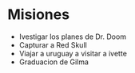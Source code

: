 # Misiones 

* Ivestigar los planes de Dr. Doom 
* Capturar a Red Skull
* Viajar a uruguay a visitar a ivette
* Graduacion de Gilma 
